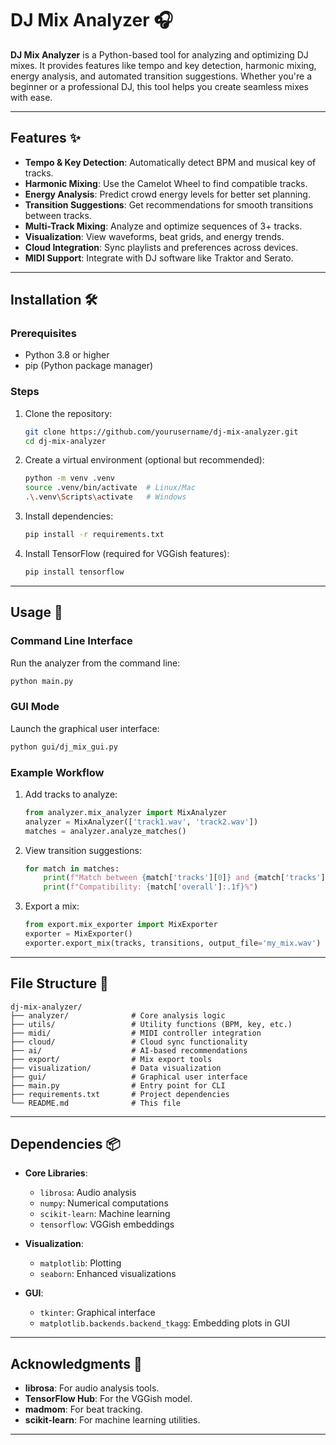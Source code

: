
# DJ Mix Analyzer 🎧

**DJ Mix Analyzer** is a Python-based tool for analyzing and optimizing DJ mixes. It provides features like tempo and key detection, harmonic mixing, energy analysis, and automated transition suggestions. Whether you're a beginner or a professional DJ, this tool helps you create seamless mixes with ease.

---

## Features ✨

- **Tempo & Key Detection**: Automatically detect BPM and musical key of tracks.
- **Harmonic Mixing**: Use the Camelot Wheel to find compatible tracks.
- **Energy Analysis**: Predict crowd energy levels for better set planning.
- **Transition Suggestions**: Get recommendations for smooth transitions between tracks.
- **Multi-Track Mixing**: Analyze and optimize sequences of 3+ tracks.
- **Visualization**: View waveforms, beat grids, and energy trends.
- **Cloud Integration**: Sync playlists and preferences across devices.
- **MIDI Support**: Integrate with DJ software like Traktor and Serato.

---

## Installation 🛠️

### Prerequisites
- Python 3.8 or higher
- pip (Python package manager)

### Steps
1. Clone the repository:
   ```bash
   git clone https://github.com/yourusername/dj-mix-analyzer.git
   cd dj-mix-analyzer
   ```

2. Create a virtual environment (optional but recommended):
   ```bash
   python -m venv .venv
   source .venv/bin/activate  # Linux/Mac
   .\.venv\Scripts\activate   # Windows
   ```

3. Install dependencies:
   ```bash
   pip install -r requirements.txt
   ```

4. Install TensorFlow (required for VGGish features):
   ```bash
   pip install tensorflow
   ```

---

## Usage 🚀

### Command Line Interface
Run the analyzer from the command line:
```bash
python main.py
```

### GUI Mode
Launch the graphical user interface:
```bash
python gui/dj_mix_gui.py
```

### Example Workflow
1. Add tracks to analyze:
   ```python
   from analyzer.mix_analyzer import MixAnalyzer
   analyzer = MixAnalyzer(['track1.wav', 'track2.wav'])
   matches = analyzer.analyze_matches()
   ```

2. View transition suggestions:
   ```python
   for match in matches:
       print(f"Match between {match['tracks'][0]} and {match['tracks'][1]}")
       print(f"Compatibility: {match['overall']:.1f}%")
   ```

3. Export a mix:
   ```python
   from export.mix_exporter import MixExporter
   exporter = MixExporter()
   exporter.export_mix(tracks, transitions, output_file='my_mix.wav')
   ```

---

## File Structure 📂
```
dj-mix-analyzer/
├── analyzer/              # Core analysis logic
├── utils/                 # Utility functions (BPM, key, etc.)
├── midi/                  # MIDI controller integration
├── cloud/                 # Cloud sync functionality
├── ai/                    # AI-based recommendations
├── export/                # Mix export tools
├── visualization/         # Data visualization
├── gui/                   # Graphical user interface
├── main.py                # Entry point for CLI
├── requirements.txt       # Project dependencies
└── README.md              # This file
```

---

## Dependencies 📦

- **Core Libraries**:
    - `librosa`: Audio analysis
    - `numpy`: Numerical computations
    - `scikit-learn`: Machine learning
    - `tensorflow`: VGGish embeddings

- **Visualization**:
    - `matplotlib`: Plotting
    - `seaborn`: Enhanced visualizations

- **GUI**:
    - `tkinter`: Graphical interface
    - `matplotlib.backends.backend_tkagg`: Embedding plots in GUI

---



## Acknowledgments 🙏

- **librosa**: For audio analysis tools.
- **TensorFlow Hub**: For the VGGish model.
- **madmom**: For beat tracking.
- **scikit-learn**: For machine learning utilities.

---


